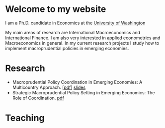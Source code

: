 # Welcome to my website
I am a Ph.D. candidate in Economics at the [University of Washington](https://econ.washington.edu)

My main areas of research are International Macroeconomics and International Finance. I am also very interested in applied econometrics and Macroeconomics in general. In my current research projects I study how to implement macroprudential policies in emerging economies. 

# Research

- Macroprudential Policy Coordination in Emerging Economies: A Multicountry Approach. \[[pdf](/files/papers/MaPToyStatic.pdf)\] [slides](/files/papers/MaPToyStatic.pdf)
- Strategic Macroprudential Policy Setting in Emerging Economics: The Role of Coordination. [pdf](/files/papers/MaPToyStatic.pdf)

# Teaching

